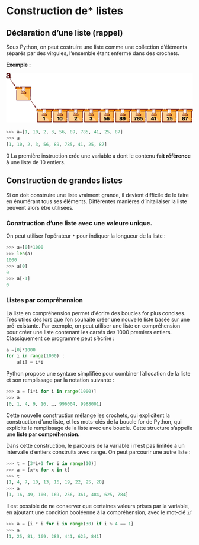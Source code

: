 # Construction de* listes


## Déclaration d’une liste (rappel)


Sous Python, on peut costruire une liste comme une collection d’éléments séparés par des virgules, l’ensemble étant enfermé dans des crochets.

**Exemple :**

![](-s/Pictures/1000020100000FDD000004360FEC91E7B06AB81B.png)

```python
>>> a=[1, 10, 2, 3, 56, 89, 785, 41, 25, 87]
>>> a
[1, 10, 2, 3, 56, 89, 785, 41, 25, 87]
```
0
La première instruction crée une variable a dont le contenu **fait référence** à une liste de 10 entiers.

## Construction de grandes listes


Si on doit construire une liste vraiment grande, il devient difficile de le faire en énumérant tous ses éléments. Différentes manières d’initailaiser la liste peuvent alors être utilisées.

### Construction d’une liste avec une valeure unique.

On peut utiliser l’opérateur `*` pour indiquer la longueur de la liste :

```python
>>> a=[0]*1000
>>> len(a)
1000
>>> a[0]
0
>>> a[-1]
0
```

### Listes par compréhension

La liste en compréhension permet d'écrire des boucles for plus concises. Très utiles dès lors que l’on souhaite créer une nouvelle liste basée sur une pré-existante. Par exemple, on peut utiliser une liste en compréhension pour créer une liste contenant les carrés des 1000 premiers entiers. Classiquement ce programme peut s’écrire :

```python
a =[0]*1000					
for i in range(1000) :			
	a[i] = i*i	
```

Python propose une syntaxe simplifiée pour combiner l’allocation de la liste et son remplissage par la notation suivante :

```python
>>> a = [i*i for i in range(1000)]
>>> a
[0, 1, 4, 9, 16, …, 996004, 9988001]
```


Cette nouvelle construction mélange les crochets, qui explicitent la construction d’une liste, et les mots-clés de la boucle for de Python, qui explicite le remplissage de la liste avec une boucle. Cette structure s’appelle une **liste par compréhension.**

Dans cette construction, le parcours de la variable i n’est pas limitée à un   intervalle d’entiers construits avec range. On peut parcourir une autre liste :

```python
>>> t = [3*i+1 for i in range(10)]
>>> a = [x*x for x in t]
>>> t
[1, 4, 7, 10, 13, 16, 19, 22, 25, 28]
>>> a
[1, 16, 49, 100, 169, 256, 361, 484, 625, 784]
```

Il est possible de ne conserver que certaines valeurs prises par la variable, en ajoutant une condition booléenne à la compréhension, avec le mot-clé `if`

```python
>>> a = [i * i for i in range(30) if i % 4 == 1]
>>> a
[1, 25, 81, 169, 289, 441, 625, 841]
```
